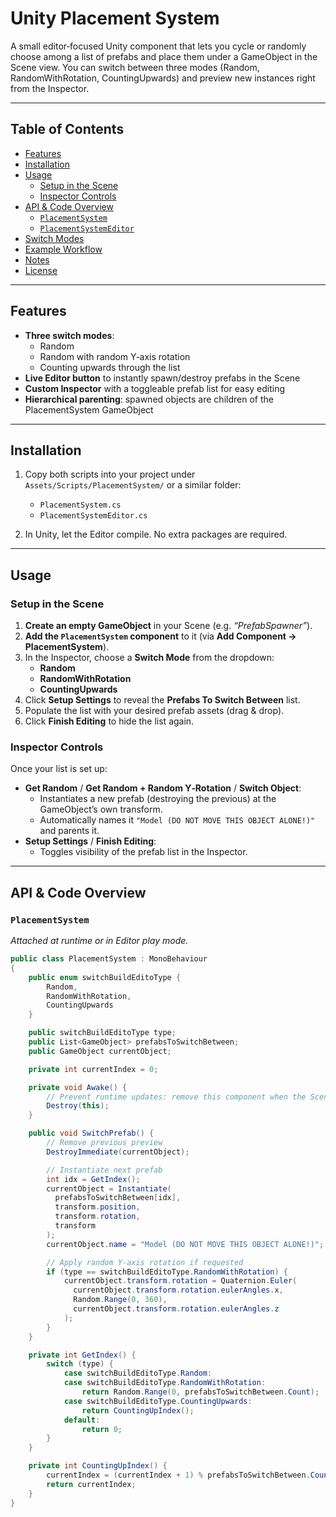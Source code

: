 # Unity Placement System

A small editor‑focused Unity component that lets you cycle or randomly choose among a list of prefabs and place them under a GameObject in the Scene view. You can switch between three modes (Random, RandomWithRotation, CountingUpwards) and preview new instances right from the Inspector.

---

## Table of Contents

- [Features](#features)  
- [Installation](#installation)  
- [Usage](#usage)  
  - [Setup in the Scene](#setup-in-the-scene)  
  - [Inspector Controls](#inspector-controls)  
- [API & Code Overview](#api--code-overview)  
  - [`PlacementSystem`](#placementsystem)  
  - [`PlacementSystemEditor`](#placementsystemeditor)  
- [Switch Modes](#switch-modes)  
- [Example Workflow](#example-workflow)  
- [Notes](#notes)  
- [License](#license)  

---

## Features

- **Three switch modes**:  
  - Random  
  - Random with random Y‑axis rotation  
  - Counting upwards through the list  
- **Live Editor button** to instantly spawn/destroy prefabs in the Scene  
- **Custom Inspector** with a toggleable prefab list for easy editing  
- **Hierarchical parenting**: spawned objects are children of the PlacementSystem GameObject  

---

## Installation

1. Copy both scripts into your project under `Assets/Scripts/PlacementSystem/` or a similar folder:  
   - `PlacementSystem.cs`  
   - `PlacementSystemEditor.cs`  

2. In Unity, let the Editor compile. No extra packages are required.

---

## Usage

### Setup in the Scene

1. **Create an empty GameObject** in your Scene (e.g. _“PrefabSpawner”_).  
2. **Add the `PlacementSystem` component** to it (via **Add Component → PlacementSystem**).  
3. In the Inspector, choose a **Switch Mode** from the dropdown:  
   - **Random**  
   - **RandomWithRotation**  
   - **CountingUpwards**  
4. Click **Setup Settings** to reveal the **Prefabs To Switch Between** list.  
5. Populate the list with your desired prefab assets (drag & drop).  
6. Click **Finish Editing** to hide the list again.

### Inspector Controls

Once your list is set up:

- **Get Random** / **Get Random + Random Y‑Rotation** / **Switch Object**:  
  - Instantiates a new prefab (destroying the previous) at the GameObject’s own transform.  
  - Automatically names it `"Model (DO NOT MOVE THIS OBJECT ALONE!)"` and parents it.  
- **Setup Settings** / **Finish Editing**:  
  - Toggles visibility of the prefab list in the Inspector.  

---

## API & Code Overview

### `PlacementSystem`  
_Attached at runtime or in Editor play mode._

```csharp
public class PlacementSystem : MonoBehaviour
{
    public enum switchBuildEditoType {
        Random,
        RandomWithRotation,
        CountingUpwards
    }

    public switchBuildEditoType type;
    public List<GameObject> prefabsToSwitchBetween;
    public GameObject currentObject;

    private int currentIndex = 0;

    private void Awake() {
        // Prevent runtime updates: remove this component when the Scene plays
        Destroy(this);
    }

    public void SwitchPrefab() {
        // Remove previous preview
        DestroyImmediate(currentObject);

        // Instantiate next prefab
        int idx = GetIndex();
        currentObject = Instantiate(
          prefabsToSwitchBetween[idx],
          transform.position,
          transform.rotation,
          transform
        );
        currentObject.name = "Model (DO NOT MOVE THIS OBJECT ALONE!)";

        // Apply random Y‑axis rotation if requested
        if (type == switchBuildEditoType.RandomWithRotation) {
            currentObject.transform.rotation = Quaternion.Euler(
              currentObject.transform.rotation.eulerAngles.x,
              Random.Range(0, 360),
              currentObject.transform.rotation.eulerAngles.z
            );
        }
    }

    private int GetIndex() {
        switch (type) {
            case switchBuildEditoType.Random:
            case switchBuildEditoType.RandomWithRotation:
                return Random.Range(0, prefabsToSwitchBetween.Count);
            case switchBuildEditoType.CountingUpwards:
                return CountingUpIndex();
            default:
                return 0;
        }
    }

    private int CountingUpIndex() {
        currentIndex = (currentIndex + 1) % prefabsToSwitchBetween.Count;
        return currentIndex;
    }
}
